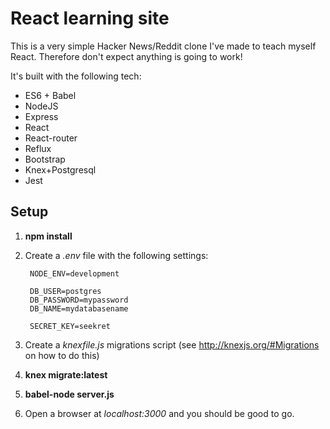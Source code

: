 React learning site
===================

This is a very simple Hacker News/Reddit clone I've made to teach myself React. Therefore don't expect anything is going to work!

It's built with the following tech:

- ES6 + Babel
- NodeJS
- Express
- React
- React-router
- Reflux
- Bootstrap
- Knex+Postgresql
- Jest

Setup
-----

1. **npm install**
1. Create a *.env* file with the following settings:

        NODE_ENV=development

        DB_USER=postgres
        DB_PASSWORD=mypassword
        DB_NAME=mydatabasename

        SECRET_KEY=seekret

1. Create a *knexfile.js* migrations script (see http://knexjs.org/#Migrations on how to do this)
1. **knex migrate:latest**
1. **babel-node server.js**
1. Open a browser at *localhost:3000* and you should be good to go.


